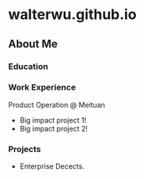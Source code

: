 # walterwu.github.io
## About Me
### Education
### Work Experience
Product Operation @ Meituan
- Big impact project 1!
- Big impact project 2!



### Projects
- Enterprise Decects.
